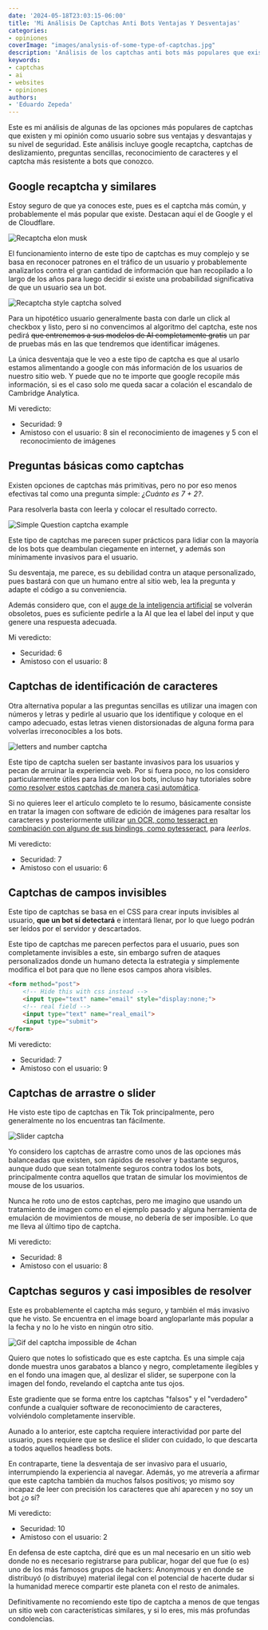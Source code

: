 ```yaml
---
date: '2024-05-18T23:03:15-06:00'
title: 'Mi Análisis De Captchas Anti Bots Ventajas Y Desventajas'
categories:
- opiniones
coverImage: "images/analysis-of-some-type-of-captchas.jpg"
description: 'Análisis de los captchas anti bots más populares que existen, ventajas, desventajas, nivel de seguridad y que tan invasivos son para el usuario'
keywords:
- captchas
- ai
- websites
- opiniones
authors:
- 'Eduardo Zepeda'
---
```


Este es mi análisis de algunas de las opciones más populares de captchas que existen y mi opinión como usuario sobre sus ventajas y desvantajas y su nivel de seguridad. Este análisis incluye google recaptcha, captchas de deslizamiento, preguntas sencillas, reconocimiento de caracteres y el captcha más resistente a bots que conozco.

## Google recaptcha y similares

Estoy seguro de que ya conoces este, pues es el captcha más común, y probablemente el más popular que existe. Destacan aquí el de Google y el de Cloudflare.

![Recaptcha elon musk](images/recaptcha-open-ai-sam-altman.jpg)

El funcionamiento interno de este tipo de captchas es muy complejo y se basa en reconocer patrones en el tráfico de un usuario y probablemente analizarlos contra el gran cantidad de información que han recopilado a lo largo de los años para luego decidir si existe una probabilidad significativa de que un usuario sea un bot.

![Recaptcha style captcha solved](images/recaptcha-style-captcha.gif)

Para un hipotético usuario generalmente basta con darle un click al checkbox y listo, pero si no convencimos al algoritmo del captcha, este nos pedirá  ~~que entrenemos a sus modelos de AI completamente gratis~~ un par de pruebas más en las que tendremos que identificar imágenes.

La única desventaja que le veo a este tipo de captcha es que al usarlo estamos alimentando a google con más información de los usuarios de nuestro sitio web. Y puede que no te importe que google recopile más información, si es el caso solo me queda sacar a colación el escandalo de Cambridge Analytica.

Mi veredicto:
- Securidad: 9
- Amistoso con el usuario: 8 sin el reconocimiento de imagenes y 5 con el reconocimiento de imágenes

## Preguntas básicas como captchas

Existen opciones de captchas más primitivas, pero no por eso menos efectivas tal como una pregunta simple: *¿Cuánto es 7 + 2?*. 

Para resolverla basta con leerla y colocar el resultado correcto.

![Simple Question captcha example](images/simple-question-captcha.png)

Este tipo de captchas me parecen super prácticos para lidiar con la mayoría de los bots que deambulan ciegamente en internet, y además son mínimamente invasivos para el usuario. 

Su desventaja, me parece, es su debilidad contra un ataque personalizado, pues bastará con que un humano entre al sitio web, lea la pregunta y adapte el código a su conveniencia.

Además considero que, con el [auge de la inteligencia artificial](/es/el-auge-y-la-caida-de-la-burbuja-de-ai/) se volverán obsoletos, pues es suficiente pedirle a la AI que lea el label del input y que genere una respuesta adecuada.

Mi veredicto:
- Securidad: 6
- Amistoso con el usuario: 8

## Captchas de identificación de caracteres

Otra alternativa popular a las preguntas sencillas es utilizar una imagen con números y letras y pedirle al usuario que los identifique y coloque en el campo adecuado, estas letras vienen distorsionadas de alguna forma para volverlas irreconocibles a los bots.

![letters and number captcha](images/letters-and-numbers-captcha.png)

Este tipo de captcha suelen ser bastante invasivos para los usuarios y pecan de arruinar la experiencia web. Por si fuera poco, no los considero particularmente útiles para lidiar con los bots, incluso hay tutoriales sobre [como resolver estos captchas de manera casi automática](https://medium.com/lemontech-engineering/breaking-captchas-from-scracth-almost-753895fade8a#?).

Si no quieres leer el artículo completo te lo resumo, básicamente consiste en tratar la imagen con software de edición de imágenes para resaltar los caracteres y posteriormente utilizar [un OCR, como tesseract en combinación con alguno de sus bindings, como pytesseract](/es/ocr-con-tesseract-python-y-pytesseract/), para *leerlos*.

Mi veredicto:
- Securidad: 7
- Amistoso con el usuario: 6

## Captchas de campos invisibles

Este tipo de captchas se basa en el CSS para crear inputs invisibles al usuario, **que un bot sí detectará** e intentará llenar, por lo que luego podrán ser leídos por el servidor y descartados.

Este tipo de captchas me parecen perfectos para el usuario, pues son completamente invisibles a este, sin embargo sufren de ataques personalizados donde un humano detecta la estrategia y simplemente modifica el bot para que no llene esos campos ahora visibles.

``` html
<form method="post">
    <!-- Hide this with css instead -->
    <input type="text" name="email" style="display:none;">
    <!-- real field -->
    <input type="text" name="real_email">
    <input type="submit">
</form>
```

Mi veredicto:
- Securidad: 7
- Amistoso con el usuario: 9

## Captchas de arrastre o slider

He visto este tipo de captchas en Tik Tok principalmente, pero generalmente no los encuentras tan fácilmente.

![Slider captcha](images/slider-captcha-example.gif)

Yo considero los captchas de arrastre como unos de las opciones más balanceadas que existen, son rápidos de resolver y bastante seguros, aunque dudo que sean totalmente seguros contra todos los bots, principalmente contra aquellos que tratan de simular los movimientos de mouse de los usuarios.

Nunca he roto uno de estos captchas, pero me imagino que usando un tratamiento de imagen como en el ejemplo pasado y alguna herramienta de emulación de movimientos de mouse, no debería de ser imposible. Lo que me lleva al último tipo de captcha.

Mi veredicto:
- Securidad: 8
- Amistoso con el usuario: 8

## Captchas seguros y casi imposibles de resolver

Este es probablemente el captcha más seguro, y también el más invasivo que he visto. Se encuentra en el image board angloparlante más popular a la fecha y no lo he visto en ningún otro sitio.

![Gif del captcha impossible de 4chan](images/4chan-captcha.gif)

Quiero que notes lo sofisticado que es este captcha. Es una simple caja donde muestra unos garabatos a blanco y negro, completamente ilegibles y en el fondo una imagen que, al deslizar el slider, se superpone con la imagen del fondo, revelando el captcha ante tus ojos. 

Este gradiente que se forma entre los captchas "falsos" y el "verdadero" confunde a cualquier software de reconocimiento de caracteres, volviéndolo completamente inservible.

Aunado a lo anterior, este captcha requiere interactividad por parte del usuario, pues requiere que se deslice el slider con cuidado, lo que descarta a todos aquellos headless bots.

En contraparte, tiene la desventaja de ser invasivo para el usuario, interrumpiendo la experiencia al navegar. Además, yo me atrevería a afirmar que este captcha también da muchos falsos positivos; yo mismo soy incapaz de leer con precisión los caracteres que ahí aparecen y no soy un bot ¿o sí?

Mi veredicto:
- Securidad: 10
- Amistoso con el usuario: 2

En defensa de este captcha, diré que es un mal necesario en un sitio web donde no es necesario registrarse para publicar, hogar del que fue (o es) uno de los más famosos grupos de hackers: Anonymous y en donde se distribuyó (o distribuye) material ilegal con el potencial de hacerte dudar si la humanidad merece compartir este planeta con el resto de animales.

Definitivamente no recomiendo este tipo de captcha a menos de que tengas un sitio web con características similares, y si lo eres, mis más profundas condolencias.

